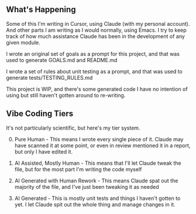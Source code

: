 ## What's Happening

Some of this I'm writing in Cursor, using Claude (with my personal
account). And other parts I am writing as I would normally, using
Emacs.  I try to keep track of how much assistance Claude has been in
the development of any given module.

I wrote an original set of goals as a prompt for this project, and
that was used to generate GOALS.md and README.md

I wrote a set of rules about unit testing as a prompt, and that was
used to generate tests/TESTING_RULES.md

This project is WIP, and there's some generated code I have no
intention of using but still haven't gotten around to re-writing.


## Vibe Coding Tiers

It's not particularly scientific, but here's my tier system.

0. Pure Human - This means I wrote every single piece of it. Claude
   may have scanned it at some point, or even in review mentioned it
   in a report, but only I have edited it.

1. AI Assisted, Mostly Human - This means that I'll let Claude tweak
   the file, but for the most part I'm writing the code myself

2. AI Generated with Human Rework - This means Claude spat out the
   majority of the file, and I've just been tweaking it as needed

3. AI Generated - This is mostly unit tests and things I haven't
   gotten to yet. I let Claude spit out the whole thing and manage
   changes in it.

<!-- The end. -->
